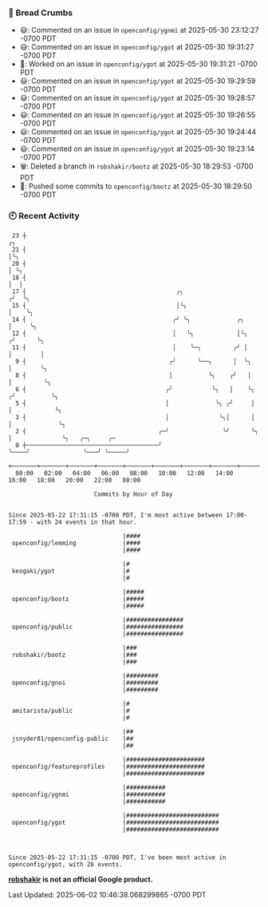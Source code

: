### 🍞 Bread Crumbs

 * 😃: Commented on an issue in `openconfig/ygnmi` at 2025-05-30 23:12:27 -0700 PDT
 * 😃: Commented on an issue in `openconfig/ygot` at 2025-05-30 19:31:27 -0700 PDT
 * 👀: Worked on an issue in `openconfig/ygot` at 2025-05-30 19:31:21 -0700 PDT
 * 😃: Commented on an issue in `openconfig/ygot` at 2025-05-30 19:29:59 -0700 PDT
 * 😃: Commented on an issue in `openconfig/ygot` at 2025-05-30 19:28:57 -0700 PDT
 * 😃: Commented on an issue in `openconfig/ygot` at 2025-05-30 19:26:55 -0700 PDT
 * 😃: Commented on an issue in `openconfig/ygot` at 2025-05-30 19:24:44 -0700 PDT
 * 😃: Commented on an issue in `openconfig/ygot` at 2025-05-30 19:23:14 -0700 PDT
 * 🗑: Deleted a branch in `robshakir/bootz` at 2025-05-30 18:29:53 -0700 PDT
 * 🚢: Pushed some commits to `openconfig/bootz` at 2025-05-30 18:29:50 -0700 PDT

### 🕘 Recent Activity
```
 23 ┼                                                                        ╭╮
 21 ┤                                                                        │╰╮
 20 ┤                                                                        │ ╰╮
 18 ┤                                                                        │  │
 17 ┤                                          ╭╮                           ╭╯  ╰╮
 15 ┤                                          │╰╮                          │    ╰╮
 14 ┤                                         ╭╯ ╰╮             ╭╮          │     ╰╮
 12 ┤                                         │   ╰╮            │╰╮        ╭╯      ╰╮
 11 ┤                                         │    ╰─╮         ╭╯ │        │        │
  9 ┤                                        ╭╯      ╰──╮      │  ╰╮       │        ╰╮
  8 ┤                                        │          ╰╮    ╭╯   │       │         ╰╮
  6 ┤                                       ╭╯           ╰╮   │    ╰╮     ╭╯          ╰╮
  5 ┤                                       │             ╰╮ ╭╯     │     │            ╰╮
  3 ┤                                       │              ╰╮│      │     │             ╰╮
  2 ┤                                     ╭─╯               ╰╯      ╰╮    │              ╰╮   ╭─╮     ╭─
  0 ┼─────────────────────────────────────╯                          ╰────╯               ╰───╯ ╰─────╯
    +───────+───────+───────+───────+───────+───────+───────+───────+───────+───────+───────+───────+────
  00:00   02:00   04:00   06:00   08:00   10:00   12:00   14:00   16:00   18:00   20:00   22:00   00:00   

						Commits by Hour of Day


Since 2025-05-22 17:31:15 -0700 PDT, I'm most active between 17:00-17:59 - with 24 events in that hour.

```



```
                                |####
 openconfig/lemming             |####
                                |####

                                |#
 keogaki/ygot                   |#
                                |#

                                |#####
 openconfig/bootz               |#####
                                |#####

                                |################
 openconfig/public              |################
                                |################

                                |###
 robshakir/bootz                |###
                                |###

                                |#########
 openconfig/gnoi                |#########
                                |#########

                                |#
 amitarista/public              |#
                                |#

                                |##
 jsnyder81/openconfig-public    |##
                                |##

                                |######################
 openconfig/featureprofiles     |######################
                                |######################

                                |###########
 openconfig/ygnmi               |###########
                                |###########

                                |##########################
 openconfig/ygot                |##########################
                                |##########################



Since 2025-05-22 17:31:15 -0700 PDT, I've been most active in openconfig/ygot, with 26 events.

```
**[robshakir](mailto:robjs@google.com) is not an official Google product.**  


Last Updated: 2025-06-02 10:46:38.068299865 -0700 PDT
